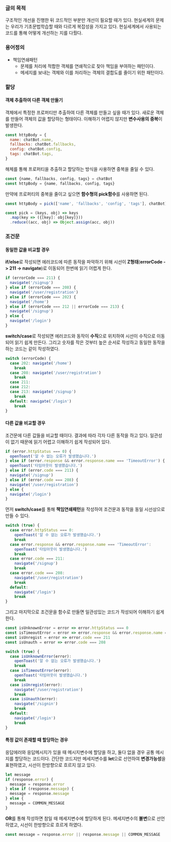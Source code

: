 ### 글의 목적
구조적인 개선을 진행한 뒤 코드적인 부분만 개선이 필요할 때가 있다.
현실세계의 문제는 우리가 기초문법학습할 때와 다르게 복잡성을 가지고 있다.
현실세계에서 사용되는 코드를 통해 어떻게 개선하는 지를 다뤘다.

### 용어정의
- 책임연쇄패턴
  - 문제를 처리에 적합한 객체를 연쇄적으로 찾아 책임을 부여하는 패턴이다.
  - 메세지를 보내는 객체와 이를 처리하는 객체의 결합도를 줄이기 위한 패턴이다.

### 할당
#### 객체 추출하여 다른 객체 만들기
객체에서 특정한 프로퍼티만 추출하여 다른 객체를 만들고 싶을 때가 있다.
새로운 객체를 만들어 객체의 값을 할당하는 형태이다. 이해하기 어렵지 않지만 **변수사용의 중복**이 발생한다.
```js
const httpBody = {
  name: chatBot.name,
  fallbacks: chatBot.fallbacks,
  config: chatBot.config,
  tags: chatBot.tags,
}
```
해체를 통해 프로퍼티을 추출하고 할당하는 방식을 사용하면 중복을 줄일 수 있다.
```js
const {name, fallbacks, config, tags} = chatBot
const httpBody = {name, fallbacks, config, tags}
```
만약에 프로퍼티의 중복을 줄이고 싶으면 **함수형의 pick함수**를 사용하면 된다.
```js
const httpBody = pick(['name', 'fallbacks', 'config', 'tags'], chatBot)
```
```js
const pick = (keys, obj) => keys
  .map(key => ({[key]: obj[key]}))
  .reduce((acc, obj) => Object.assign(acc, obj))
```

### 조건문
#### 동일한 값을 비교할 경우
**if/else**로 작성되면 에러코드에 따른 동작을 파악하기 위해 시선이
**Z형태**(**errorCode -> 211 -> navigate**)로 이동되어 한번에 읽기 어렵게 한다.
```js
if (errorCode === 211) {
  navigate('/signup')
} else if (errorCode === 208) {
  navigate('/user/registration')
} else if (errorCode === 202) {
  navigate('/home')
} else if (errorCode === 212 || errorCode === 213) {
  navigate('/signup')
} else {
  navigate('/login')
}
```
**switch/case**로 작성되면 에러코드와 동작이 **수직**으로 위치하여 시선이 수직으로 이동되어 읽기 쉽게 만든다.
그리고 숫자를 작은 것부터 높은 순서로 작성하고 동일한 동작을 하는 코드는 같이 작성하였다.
```js
switch (errorCode) {
  case 202: navigate('/home')
    break
  case 208: navigate('/user/registration')
    break
  case 211:
  case 212:
  case 213: navigate('/signup')
    break
  default: navigate('/login')
    break
}
```
#### 다른 값을 비교할 경우
조건문에 다른 값들을 비교할 때이다. 결과에 따라 각자 다른 동작을 하고 있다.
일관성이 없기 때문에 읽기 어렵고 이해하기 쉽게 작성되어 있다.
```js
if (error.httpStatus === 0) {
  openToast('알 수 없는 오류가 발생했습니다.')
} else if (error.response && error.response.name === 'TimeoutError') {
  openToast('타임아웃이 발생했습니다.')
} else if (error.code === 211) {
  navigate('/signup')
} else if (error.code === 208) {
  navigate('/user/registration')
} else {
  navigate('/login')
}
```

먼저 **switch/case**를 통해 **책임연쇄패턴**을 작성하여 조건문과 동작을 동일 시선상으로 만들 수 있다.
```js
switch (true) {
  case error.httpStatus === 0:
    openToast('알 수 없는 오류가 발생했습니다.')
    break
  case error.response && error.response.name === 'TimeoutError':
    openToast('타임아웃이 발생했습니다.')
    break
  case error.code === 211:
    navigate('/signup')
    break
  case error.code === 208:
    navigate('/user/registration')
    break
  default:
    navigate('/login')
    break
}
```
그리고 마지막으로 조건문을 함수로 만들면 일관성있는 코드가 작성되어 이해하기 쉽게 한다.
```js
const isUnknownError = error => error.httpStatus === 0
const isTimeoutError = error => error.response && error.response.name === 'TimeoutError'
const isUnregist = error => error.code === 211
const isUnauth = error => error.code === 208

switch (true) {
  case isUnknownError(error):
    openToast('알 수 없는 오류가 발생했습니다.')
    break
  case isTimeoutError(error):
    openToast('타임아웃이 발생했습니다.')
    break
  case isUnregist(error):
    navigate('/user/registration')
    break
  case isUnauth(error):
    navigate('/signin')
    break
  default:
    navigate('/login')
    break
}
```

#### 특정 값이 존재할 때 할당하는 경우
응답에러와 응답메시지가 있을 때 메시지변수에 할당을 하고, 둘다 없을 경우 공통 메시지를 할당하는 코드이다.
간단한 코드지만 메세지변수를 **let**으로 선언하여 **변경가능성**을 표현하였고,
시선이 한방향으로 흐르지 않고 있다.
```js
let message
if (response.error) {
  message = response.error
} else if (response.message) {
  message = response.message
} else {
  message = COMMON_MESSAGE
}
```
**OR**를 통해 작성하면 참일 때 메세지변수에 할당하게 된다.
메세지변수의 **불변**으로 선언하였고, 시선이 한방향으로 흐르게 하였다.
```js
const message = response.error || response.message || COMMON_MESSAGE
```
